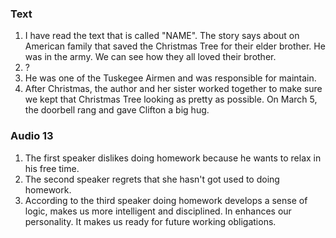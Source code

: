 ### Text

1. I have read the text that is called "NAME". The story says about on American family that saved the Christmas Tree for their elder brother. He was in the army. We can see how they all loved their brother.
2. ?
3. He was one of the Tuskegee Airmen and was responsible for maintain. 
4. After Christmas, the author and her sister worked together to make sure we kept that Christmas Tree looking as pretty as possible. On March 5, the doorbell rang and gave Clifton a big hug.

### Audio 13

1. The first speaker dislikes doing homework because he wants to relax in his free time.
2. The second speaker regrets that she hasn't got used to doing homework.
3. According to the third speaker doing homework develops a sense of logic, makes us more intelligent and disciplined. In enhances our personality. It makes us ready for future working obligations. 